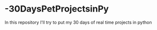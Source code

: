# -30DaysPetProjectsinPy
In this repository I'll try to put my 30 days of real time projects in python
